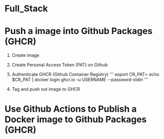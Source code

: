 # Full_Stack
# Push a image into Github Packages (GHCR)
1. Create image
2. Create Personal Access Token (PAT) on Github
3. Authenticate GHCR (Github Container Registry)
'''
export CR_PAT=<TOKEN>
echo $CR_PAT | docker login ghcr.io -u USERNAME --password-stdin
'''

4. Tag and push out image to GHCR




# Use Github Actions to Publish a Docker image to Github Packages (GHCR)